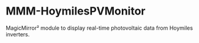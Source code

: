 # MMM-HoymilesPVMonitor
MagicMirror² module to display real-time photovoltaic data from Hoymiles inverters.
